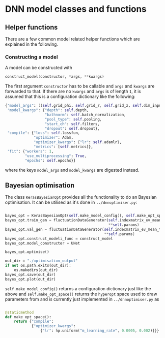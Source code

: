 # DNN model classes and functions


## Helper functions

There are a few common model related helper functions which are explained in the following.

### Constructing a model

A model can be constructed with

```python
construct_model(constructor, *args, **kwargs)
```

The first argument `constructor` has to be callable and `args` and `kwargs` are forwarded to that. If there are no `kwargs` and `args` is of length `1`, it is assumed that this is a configuration dictionary like the following:

```python
{"model_args": ((self.grid_phi, self.grid_r, self.grid_z, self.dim_input),),
 "model_kwargs": {"depth": self.depth,
                  "bathnorm": self.batch_normalization,
                  "pool_type": self.pooling,
                  "start_ch": self.filters,
                  "dropout": self.dropout},
 "compile": {"loss": self.lossfun,
             "optimizer": Adam,
             "optimizer_kwargs": {"lr": self.adamlr},
             "metrics": [self.metrics]},
 "fit": {"workers": 1,
         "use_multiprocessing": True,
         "epochs": self.epochs}}
```

where the keys `model_args` and `model_kwargs` are digested instead.



## Bayesian optimisation

The class `KerasBayesianOpt` provides all the functionality to do an Bayesian optimisation. It can be utilised as it's done in `../dnnoptimiser.py`:

```python

bayes_opt = KerasBayesianOpt(self.make_model_config(), self.make_opt_space())
bayes_opt.train_gen = fluctuationDataGenerator(self.indexmatrix_ev_mean_train,
                                               **self.params)
bayes_opt.val_gen = fluctuationDataGenerator(self.indexmatrix_ev_mean_test,
                                             **self.params)
bayes_opt.construct_modeli_func = construct_model
bayes_opt.model_constructor = UNet

bayes_opt.optimise()

out_dir = "./optimisation_output"
if not os.path.exits(out_dir):
    os.makedirs(out_dir)
bayes_opt.save(out_dir)
bayes_opt.plot(out_dir)
```
`self.make_model_config()` returns a configuration dictionary just like the above and `self.make_opt_space()` returns the `hyperopt` space used to draw parameters from and is currently just implemented in `../dnnoptimiser.py` as

```python

@staticmethod
def make_opt_space():
    return {"compile":
            {"optimizer_kwargs": 
                {"lr": hp.uniform("m_learning_rate", 0.0005, 0.002)}}}
```
